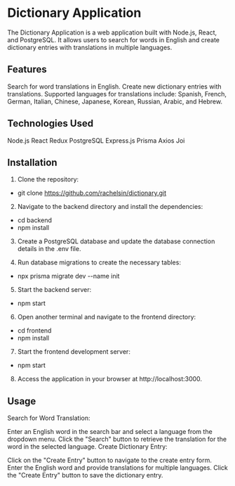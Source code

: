 # Dictionary Application
The Dictionary Application is a web application built with Node.js, React, and PostgreSQL. It allows users to search for words in English and create dictionary entries with translations in multiple languages.

## Features
Search for word translations in English.
Create new dictionary entries with translations.
Supported languages for translations include: Spanish, French, German, Italian, Chinese, Japanese, Korean, Russian, Arabic, and Hebrew.
## Technologies Used
Node.js
React
Redux
PostgreSQL
Express.js
Prisma
Axios
Joi
## Installation

1. Clone the repository:
- git clone https://github.com/rachelsin/dictionary.git

2. Navigate to the backend directory and install the dependencies:
- cd backend
- npm install
  
3. Create a PostgreSQL database and update the database connection details in the .env file.

4. Run database migrations to create the necessary tables:
- npx prisma migrate dev --name init
  
5. Start the backend server:
- npm start

6. Open another terminal and navigate to the frontend directory:
- cd frontend
- npm install
  
7. Start the frontend development server:
- npm start

8. Access the application in your browser at http://localhost:3000.

## Usage
Search for Word Translation:

Enter an English word in the search bar and select a language from the dropdown menu.
Click the "Search" button to retrieve the translation for the word in the selected language.
Create Dictionary Entry:

Click on the "Create Entry" button to navigate to the create entry form.
Enter the English word and provide translations for multiple languages.
Click the "Create Entry" button to save the dictionary entry.
